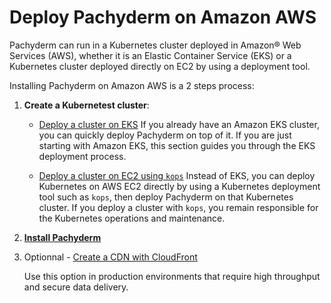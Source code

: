 # Deploy Pachyderm on Amazon AWS

Pachyderm can run in a Kubernetes cluster deployed in Amazon®
Web Services (AWS), whether it is an Elastic Container
Service (EKS) or a Kubernetes cluster deployed directly on
EC2 by using a deployment tool.

Installing Pachyderm on Amazon AWS is a 2 steps process:

1. **Create a Kubernetest cluster**:
 
    * [Deploy a cluster on EKS](./deploy-eks)
        If you already have an Amazon EKS cluster, you can quickly deploy
        Pachyderm on top of it. If you are just starting with Amazon EKS,
        this section guides you through the EKS deployment process.

    * [Deploy a cluster on EC2 using `kops`](./aws-deploy-kubernetes-kops)
        Instead of EKS, you can deploy Kubernetes on AWS EC2 directly by
        using a Kubernetes deployment tool such as `kops`,
        then deploy Pachyderm on that Kubernetes cluster.
        If you deploy a cluster with `kops`, you
        remain responsible for the Kubernetes operations and maintenance.

1. [**Install Pachyderm**](./aws-deploy-pachyderm)

1. Optionnal - [Create a CDN with CloudFront](./aws_cloudfront)

    Use this option in production environments that require
    high throughput and secure data delivery.
